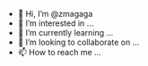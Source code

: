 - 👋 Hi, I’m @zmagaga
- 👀 I’m interested in ...
- 🌱 I’m currently learning ...
- 💞️ I’m looking to collaborate on ...
- 📫 How to reach me ...

<!---
zmagaga/zmagaga is a ✨ special ✨ repository because its `README.md` (this file) appears on your GitHub profile.
You can click the Preview link to take a look at your changes.
--->
